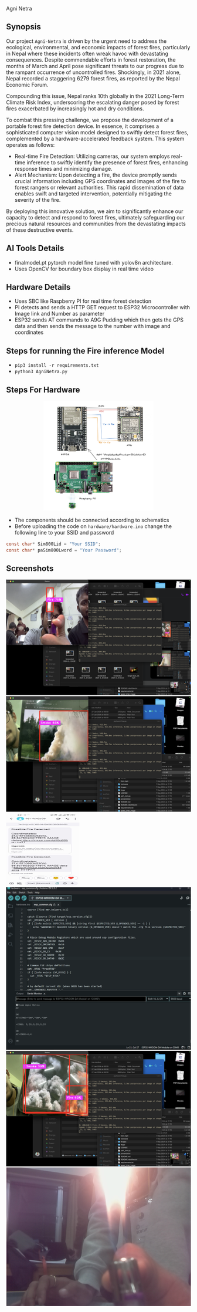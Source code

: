 Agni Netra

## Synopsis

Our project `Agni-Netra` is driven by the urgent need to address the ecological, environmental, and economic impacts of forest fires, particularly in Nepal where these incidents often wreak havoc with devastating consequences. Despite commendable efforts in forest restoration, the months of March and April pose significant threats to our progress due to the rampant occurrence of uncontrolled fires. Shockingly, in 2021 alone, Nepal recorded a staggering 6279 forest fires, as reported by the Nepal Economic Forum.

Compounding this issue, Nepal ranks 10th globally in the 2021 Long-Term Climate Risk Index, underscoring the escalating danger posed by forest fires exacerbated by increasingly hot and dry conditions.

To combat this pressing challenge, we propose the development of a portable forest fire detection device. In essence, it comprises a sophisticated computer vision model designed to swiftly detect forest fires, complemented by a hardware-accelerated feedback system. This system operates as follows:

- Real-time Fire Detection: Utilizing cameras, our system employs real-time inference to swiftly identify the presence of forest fires, enhancing response times and minimizing damage.
- Alert Mechanism: Upon detecting a fire, the device promptly sends crucial information including GPS coordinates and images of the fire to forest rangers or relevant authorities. This rapid dissemination of data enables swift and targeted intervention, potentially mitigating the severity of the fire.

By deploying this innovative solution, we aim to significantly enhance our capacity to detect and respond to forest fires, ultimately safeguarding our precious natural resources and communities from the devastating impacts of these destructive events.

## AI Tools Details

- finalmodel.pt pytorch model fine tuned with yolov8n architecture.
- Uses OpenCV for boundary box display in real time video

## Hardware Details

- Uses SBC like Raspberry PI for real time forest detection
- PI detects and sends a HTTP GET request to ESP32 Microcontroller with Image link and Number as parameter
- ESP32 sends AT commands to A9G Pudding which then gets the GPS data and then sends the message to the number with image and coordinates

## Steps for running the Fire inference Model

- `pip3 install -r requirements.txt`
- `python3 AgniNetra.py`

## Steps For Hardware

<center>
    <img src="./images/Hardware_Components.png" width="300" height="300"/>
</center>

- The components should be connected according to schematics
- Before uploading the code on `hardware/hardware.ino` change the following line to your SSID and password

```c
const char* Sim800Lid = "Your SSID";
const char* paSim800Lword = "Your Password";
```

## Screenshots

![image](./images/Fire_Detection.png)
![image2](./images/Smoke_Detection.png)
<img src="./images/Message.jpg" width="200" height="200">
![image3](./images/Serial_Monitor.png)
![image4](./images/Both_Fire_and_Smoke_Detection.png)
![image4](./images/fire_rasbberry_%20camera.png)

